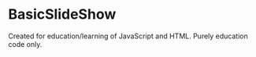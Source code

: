 # BasicSlideShow
Created for education/learning of JavaScript and HTML.
Purely education code only.
